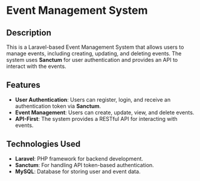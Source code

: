 # Event Management System

## Description
This is a Laravel-based Event Management System that allows users to manage events, including creating, updating, and deleting events. The system uses **Sanctum** for user authentication and provides an API to interact with the events.

## Features
- **User Authentication**: Users can register, login, and receive an authentication token via **Sanctum**.
- **Event Management**: Users can create, update, view, and delete events.
- **API-First**: The system provides a RESTful API for interacting with events.

## Technologies Used
- **Laravel**: PHP framework for backend development.
- **Sanctum**: For handling API token-based authentication.
- **MySQL**: Database for storing user and event data.

